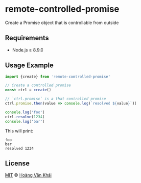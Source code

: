 # remote-controlled-promise

Create a Promise object that is controllable from outside

## Requirements

* Node.js ≥ 8.9.0

## Usage Example

```javascript
import {create} from 'remote-controlled-promise'

// Create a controlled promise
const ctrl = create()

// `ctrl.promise` is a that controlled promise
ctrl.promise.then(value => console.log(`resolved ${value}`))

console.log('foo')
ctrl.resolve(1234)
console.log('bar')
```

This will print:

```
foo
bar
resolved 1234
```

## License

[MIT](https://git.io/vhaEz) © [Hoàng Văn Khải](https://github.com/KSXGitHub)
